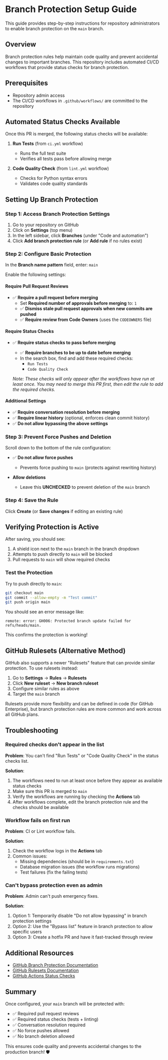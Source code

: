 # Branch Protection Setup Guide

This guide provides step-by-step instructions for repository administrators to enable branch protection on the `main` branch.

## Overview

Branch protection rules help maintain code quality and prevent accidental changes to important branches. This repository includes automated CI/CD workflows that provide status checks for branch protection.

## Prerequisites

- Repository admin access
- The CI/CD workflows in `.github/workflows/` are committed to the repository

## Automated Status Checks Available

Once this PR is merged, the following status checks will be available:

1. **Run Tests** (from `ci.yml` workflow)
   - Runs the full test suite
   - Verifies all tests pass before allowing merge

2. **Code Quality Check** (from `lint.yml` workflow)
   - Checks for Python syntax errors
   - Validates code quality standards

## Setting Up Branch Protection

### Step 1: Access Branch Protection Settings

1. Go to your repository on GitHub
2. Click on **Settings** (top menu)
3. In the left sidebar, click **Branches** (under "Code and automation")
4. Click **Add branch protection rule** (or **Add rule** if no rules exist)

### Step 2: Configure Basic Protection

In the **Branch name pattern** field, enter: `main`

Enable the following settings:

#### Require Pull Request Reviews
- ✅ **Require a pull request before merging**
  - Set **Required number of approvals before merging** to: `1`
  - ✅ **Dismiss stale pull request approvals when new commits are pushed**
  - ✅ **Require review from Code Owners** (uses the `CODEOWNERS` file)

#### Require Status Checks
- ✅ **Require status checks to pass before merging**
  - ✅ **Require branches to be up to date before merging**
  - In the search box, find and add these required checks:
    - `Run Tests`
    - `Code Quality Check`
  
  *Note: These checks will only appear after the workflows have run at least once. You may need to merge this PR first, then edit the rule to add the required checks.*

#### Additional Settings
- ✅ **Require conversation resolution before merging**
- ✅ **Require linear history** (optional, enforces clean commit history)
- ✅ **Do not allow bypassing the above settings**

### Step 3: Prevent Force Pushes and Deletion

Scroll down to the bottom of the rule configuration:

- ✅ **Do not allow force pushes**
  - Prevents force pushing to `main` (protects against rewriting history)
  
- **Allow deletions**
  - Leave this **UNCHECKED** to prevent deletion of the `main` branch

### Step 4: Save the Rule

Click **Create** (or **Save changes** if editing an existing rule)

## Verifying Protection is Active

After saving, you should see:

1. A shield icon next to the `main` branch in the branch dropdown
2. Attempts to push directly to `main` will be blocked
3. Pull requests to `main` will show required checks

### Test the Protection

Try to push directly to `main`:
```bash
git checkout main
git commit --allow-empty -m "Test commit"
git push origin main
```

You should see an error message like:
```
remote: error: GH006: Protected branch update failed for refs/heads/main.
```

This confirms the protection is working!

## GitHub Rulesets (Alternative Method)

GitHub also supports a newer "Rulesets" feature that can provide similar protection. To use rulesets instead:

1. Go to **Settings** → **Rules** → **Rulesets**
2. Click **New ruleset** → **New branch ruleset**
3. Configure similar rules as above
4. Target the `main` branch

Rulesets provide more flexibility and can be defined in code (for GitHub Enterprise), but branch protection rules are more common and work across all GitHub plans.

## Troubleshooting

### Required checks don't appear in the list

**Problem**: You can't find "Run Tests" or "Code Quality Check" in the status checks list.

**Solution**: 
1. The workflows need to run at least once before they appear as available status checks
2. Make sure this PR is merged to `main`
3. Verify the workflows are running by checking the **Actions** tab
4. After workflows complete, edit the branch protection rule and the checks should be available

### Workflow fails on first run

**Problem**: CI or Lint workflow fails.

**Solution**:
1. Check the workflow logs in the **Actions** tab
2. Common issues:
   - Missing dependencies (should be in `requirements.txt`)
   - Database migration issues (the workflow runs migrations)
   - Test failures (fix the failing tests)

### Can't bypass protection even as admin

**Problem**: Admin can't push emergency fixes.

**Solution**:
1. Option 1: Temporarily disable "Do not allow bypassing" in branch protection settings
2. Option 2: Use the "Bypass list" feature in branch protection to allow specific users
3. Option 3: Create a hotfix PR and have it fast-tracked through review

## Additional Resources

- [GitHub Branch Protection Documentation](https://docs.github.com/repositories/configuring-branches-and-merges-in-your-repository/managing-protected-branches/about-protected-branches)
- [GitHub Rulesets Documentation](https://docs.github.com/repositories/configuring-branches-and-merges-in-your-repository/managing-rulesets/about-rulesets)
- [GitHub Actions Status Checks](https://docs.github.com/pull-requests/collaborating-with-pull-requests/collaborating-on-repositories-with-code-quality-features/about-status-checks)

## Summary

Once configured, your `main` branch will be protected with:
- ✅ Required pull request reviews
- ✅ Required status checks (tests + linting)
- ✅ Conversation resolution required
- ✅ No force pushes allowed
- ✅ No branch deletion allowed

This ensures code quality and prevents accidental changes to the production branch! 🛡️

